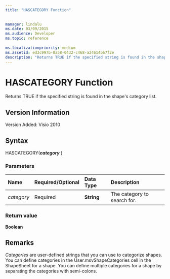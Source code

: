 ```yaml
---
title: "HASCATEGORY Function"
 
 
manager: lindalu
ms.date: 03/09/2015
ms.audience: Developer
ms.topic: reference
 
ms.localizationpriority: medium
ms.assetid: ed3c997b-0a58-0432-c468-a24614b67f2e
description: "Returns TRUE if the specified string is found in the shape's category list."
---
```


# HASCATEGORY Function

Returns TRUE if the specified string is found in the shape's category list.
  
## Version Information

Version Added: Visio 2010
  
## Syntax

HASCATEGORY(***category*** )
  
### Parameters

|**Name**|**Required/Optional**|**Data Type**|**Description**|
|:-----|:-----|:-----|:-----|
| *category* <br/> |Required  <br/> |**String** <br/> |The category to search for. |

### Return value

 **Boolean**
  
## Remarks

 *Categories*  are user-defined strings that you can use to categorize shapes. You can define categories in the User.msvShapeCategories cell in the ShapeSheet for a shape. You can define multiple categories for a shape by separating the categories with semi-colons.
  